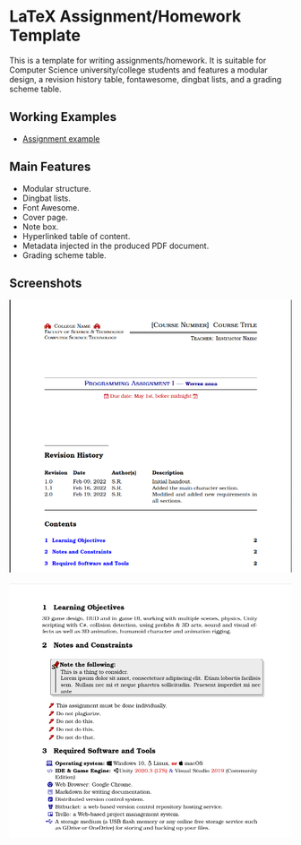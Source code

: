 # LaTeX Assignment/Homework Template
This is a template for writing assignments/homework. It is suitable for Computer Science university/college students and features a modular design, a revision history table, fontawesome, dingbat lists, and a grading scheme table.

## Working Examples
* [Assignment example](examples/Assignment-Example.pdf)

## Main Features

- Modular structure.
- Dingbat lists.
- Font Awesome.
- Cover page.
- Note box.
- Hyperlinked table of content.
- Metadata injected in the produced PDF document.
- Grading scheme table.

## Screenshots
![Cover page](screenshots/cover-page.png)  ​
![Fontawesome and information box](screenshots/notes-fontawesome.png)  ​




